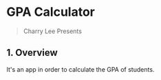 #  GPA Calculator

> Charry Lee Presents

## 1. Overview
It's an app in order to calculate the GPA of students.
